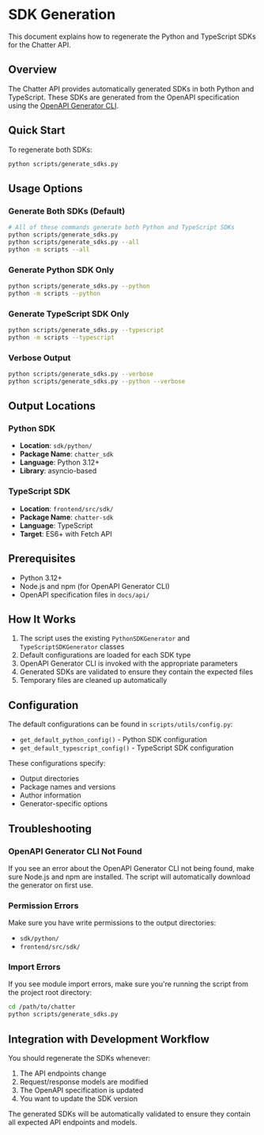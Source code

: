 # SDK Generation

This document explains how to regenerate the Python and TypeScript SDKs for the Chatter API.

## Overview

The Chatter API provides automatically generated SDKs in both Python and TypeScript. These SDKs are generated from the OpenAPI specification using the [OpenAPI Generator CLI](https://openapi-generator.tech/).

## Quick Start

To regenerate both SDKs:

```bash
python scripts/generate_sdks.py
```

## Usage Options

### Generate Both SDKs (Default)
```bash
# All of these commands generate both Python and TypeScript SDKs
python scripts/generate_sdks.py
python scripts/generate_sdks.py --all
python -m scripts --all
```

### Generate Python SDK Only
```bash
python scripts/generate_sdks.py --python
python -m scripts --python
```

### Generate TypeScript SDK Only
```bash
python scripts/generate_sdks.py --typescript
python -m scripts --typescript
```

### Verbose Output
```bash
python scripts/generate_sdks.py --verbose
python scripts/generate_sdks.py --python --verbose
```

## Output Locations

### Python SDK
- **Location**: `sdk/python/`
- **Package Name**: `chatter_sdk`
- **Language**: Python 3.12+
- **Library**: asyncio-based

### TypeScript SDK
- **Location**: `frontend/src/sdk/`
- **Package Name**: `chatter-sdk`
- **Language**: TypeScript
- **Target**: ES6+ with Fetch API

## Prerequisites

- Python 3.12+
- Node.js and npm (for OpenAPI Generator CLI)
- OpenAPI specification files in `docs/api/`

## How It Works

1. The script uses the existing `PythonSDKGenerator` and `TypeScriptSDKGenerator` classes
2. Default configurations are loaded for each SDK type
3. OpenAPI Generator CLI is invoked with the appropriate parameters
4. Generated SDKs are validated to ensure they contain the expected files
5. Temporary files are cleaned up automatically

## Configuration

The default configurations can be found in `scripts/utils/config.py`:

- `get_default_python_config()` - Python SDK configuration
- `get_default_typescript_config()` - TypeScript SDK configuration

These configurations specify:
- Output directories
- Package names and versions
- Author information
- Generator-specific options

## Troubleshooting

### OpenAPI Generator CLI Not Found
If you see an error about the OpenAPI Generator CLI not being found, make sure Node.js and npm are installed. The script will automatically download the generator on first use.

### Permission Errors
Make sure you have write permissions to the output directories:
- `sdk/python/`
- `frontend/src/sdk/`

### Import Errors
If you see module import errors, make sure you're running the script from the project root directory:

```bash
cd /path/to/chatter
python scripts/generate_sdks.py
```

## Integration with Development Workflow

You should regenerate the SDKs whenever:
1. The API endpoints change
2. Request/response models are modified
3. The OpenAPI specification is updated
4. You want to update the SDK version

The generated SDKs will be automatically validated to ensure they contain all expected API endpoints and models.